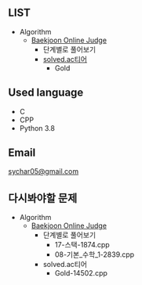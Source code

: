 ## LIST 

- Algorithm
    - [Baekjoon Online Judge](https://www.acmicpc.net/) 
        - 단계별로 풀어보기
        - [solved.ac티어](https://solved.ac/)
            - Gold


## Used language

- C
- CPP
- Python 3.8

## Email

[sychar05@gmail.com](https://mail.google.com/mail/u/0/?view=cm&fs=1&tf=1&source=mailto&to=sychar05@gmail.com)


## 다시봐야할 문제

- Algorithm
    - [Baekjoon Online Judge](https://www.acmicpc.net/) 
        - 단계별로 풀어보기
            - 17-스택-1874.cpp
            - 08-기본_수학_1-2839.cpp
        - solved.ac티어
            - Gold-14502.cpp
            
